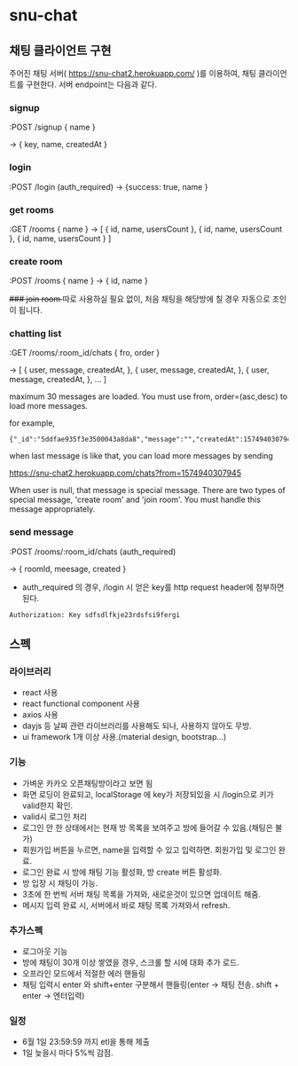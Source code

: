 # snu-chat


## 채팅 클라이언트 구현

주어진 채팅 서버( https://snu-chat2.herokuapp.com/ )를 이용하여, 채팅 클라이언트를 구현한다.
서버 endpoint는 다음과 같다.

### signup
:POST /signup { name }

-> { key, name, createdAt }

### login
:POST /login (auth_required)
-> {success: true, name }

### get rooms
:GET /rooms { name }
-> [
  { id, name, usersCount },
  { id, name, usersCount },
  { id, name, usersCount }
]

### create room
:POST /rooms { name }
-> { id, name }

<del> ### join room </del>
따로 사용하실 필요 없이, 처음 채팅을 해당방에 칠 경우 자동으로 조인이 됩니다.
### chatting list
:GET /rooms/:room_id/chats { fro, order }

-> [
  { user, message, createdAt, },
  { user, message, createdAt, },
  { user, message, createdAt, },
  ...
]

maximum 30 messages are loaded. You must use from, order=(asc,desc) to load more messages.

for example, 
```
{"_id":"5ddfae935f3e3500043a8da8","message":"","createdAt":1574940307945,"userName":"hihihihiihi"}
```
when last message is like that, you can load more messages by sending

https://snu-chat2.herokuapp.com/chats?from=1574940307945

When user is null, that message is special message. There are two types of special message, 'create room' and 'join room'. You must handle this message appropriately.

### send message
:POST /rooms/:room_id/chats  (auth_required)

-> { roomId, meesage, created }


* auth_required 의 경우, /login 시 얻은 key를 http request header에 첨부하면 된다. 
```
Authorization: Key sdfsdlfkje23rdsfsi9fergi
```

## 스펙

### 라이브러리
- react 사용
- react functional component 사용
- axios 사용
- dayjs 등 날짜 관련 라이브러리를 사용해도 되나, 사용하지 않아도 무방.
- ui framework 1개 이상 사용.(material design, bootstrap...)


### 기능
- 가벼운 카카오 오픈채팅방이라고 보면 됨
- 화면 로딩이 완료되고, localStorage 에 key가 저장되있을 시 /login으로 키가 valid한지 확인.
- valid시 로그인 처리
- 로그인 안 한 상태에서는 현재 방 목록을 보여주고 방에 들어갈 수 있음.(채팅은 불가)
- 회원가입 버튼을 누르면, name을 입력할 수 있고 입력하면. 회원가입 및 로그인 완료.
- 로그인 완료 시 방에 채팅 기능 활성화, 방 create 버튼 활성화.
- 방 입장 시 채팅이 가능. 
- 3초에 한 번씩 서버 채팅 목록을 가져와, 새로운것이 있으면 업데이트 해줌.
- 메시지 입력 완료 시, 서버에서 바로 채팅 목록 가져와서 refresh.


### 추가스펙
- 로그아웃 기능
- 방에 채팅이 30개 이상 쌓였을 경우, 스크롤 할 시에 대화 추가 로드.
- 오프라인 모드에서 적절한 에러 핸들링
- 채팅 입력시 enter 와 shift+enter 구분해서 핸들링(enter -> 채팅 전송. shift + enter -> 엔터입력)


### 일정
- 6월 1일 23:59:59 까지 etl을 통해 제출
- 1일 늦을시 마다 5%씩 감점.

